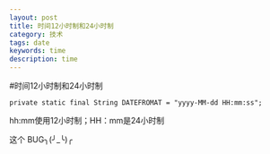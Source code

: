 ```yaml
---
layout: post
title: 时间12小时制和24小时制
category: 技术
tags: date
keywords: time
description: time
---
```

#时间12小时制和24小时制

```
private static final String DATEFROMAT = "yyyy-MM-dd HH:mm:ss";
```

hh:mm使用12小时制；HH：mm是24小时制


这个 BUG╮(╯_╰)╭
